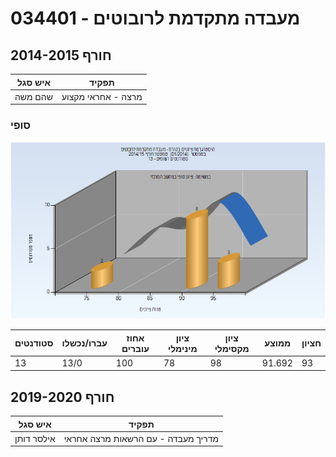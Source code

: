# 034401 - מעבדה מתקדמת לרובוטים

## חורף 2014-2015

| איש סגל | תפקיד |
| ---- | ---- |
| שהם משה | מרצה - אחראי מקצוע |

### סופי

![201401 Finals](201401/Finals.png)

| סטודנטים | עברו/נכשלו | אחוז עוברים | ציון מינימלי | ציון מקסימלי | ממוצע | חציון |
| ---- | ---- | ---- | ---- | ---- | ---- | ---- |
| 13 | 13/0 | 100 | 78 | 98 | 91.692 | 93 |

## חורף 2019-2020

| איש סגל | תפקיד |
| ---- | ---- |
| אילסר דותן | מדריך מעבדה - עם הרשאות מרצה אחראי |

